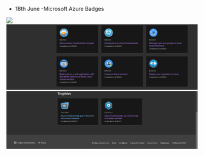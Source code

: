 * 18th June -Microsoft Azure Badges

<img src="hhttps://github.com/loveleen-amar/267081_Microsoft-Azure-Badges/blob/main/18th-June-Badges/1st%20capture.JPG" width="600">  
<img src="https://github.com/loveleen-amar/267081_Microsoft-Azure-Badges/blob/main/18th-June-Badges/2nd%20Capture.JPG" width="600">  
<img src="https://github.com/loveleen-amar/267081_Microsoft-Azure-Badges/blob/main/18th-June-Badges/3rd%20capture.JPG" width="600">  
